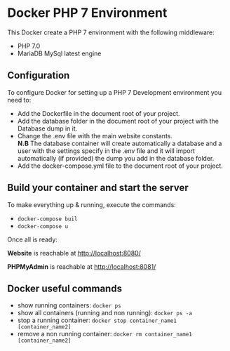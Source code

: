 # Docker PHP 7 Environment

This Docker create a PHP 7 environment with the following middleware:

 - PHP 7.0
 - MariaDB MySql latest engine

## Configuration
To configure Docker for setting up a PHP 7 Development environment you need to:

- Add the Dockerfile in the document root of your project.
- Add the database folder in the document root of your project with the Database dump in it.
- Change the .env file with the main website constants.  
**N.B** The database container will create automatically a database and a user with the settings specify in the .env file and it will import automatically (if provided) the dump you add in the database folder.
- Add the docker-compose.yml file to the document root of your project.

## Build your container and start the server
To make everything up & running, execute the commands:

- `docker-compose buil`
- `docker-compose u`

Once all is ready:

**Website** is reachable at [http://localhost:8080/](http://localhost:8080/)

**PHPMyAdmin** is reachable at [http://localhost:8081/](http://localhost:8081/)


## Docker useful commands

- show running containers: `docker ps`
- show all containers (running and non running): `docker ps -a`
- stop a running container: `docker stop container_name1 [container_name2]`
- remove a non running container: `docker rm container_name1 [container_name2]`
